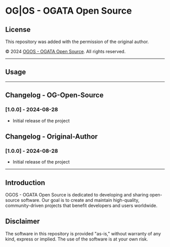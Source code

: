 <!-- You can only change the [Year] and [Original Author Name] in the copyright statement. -->

# OG|OS - OGATA Open Source

## License

<!-- This repository is licensed under the [Apache License](https://www.apache.org/licenses). -->
<!-- This repository is licensed under the [BSD License](https://opensource.org/licenses/bsd-license.php). -->
<!-- This repository is licensed under the [MIT License](https://opensource.org/licenses/mit-license.php). -->
<!-- This repository is licensed under the [GPL License](https://www.gnu.org/licenses/gpl-3.0.html). -->

This repository was added with the permission of the original author.

© 2024 [OGOS - OGATA Open Source](https://github.com/OG-Open-Source). All rights reserved.

---

## Usage
<!--
```bash
<code>
```
-->
---

## Changelog - OG-Open-Source

### [1.0.0] - 2024-08-28
- Initial release of the project

## Changelog - Original-Author

### [1.0.0] - 2024-08-28
- Initial release of the project

---

## Introduction

OGOS - OGATA Open Source is dedicated to developing and sharing open-source software. Our goal is to create and maintain high-quality, community-driven projects that benefit developers and users worldwide.

## Disclaimer

The software in this repository is provided "as-is," without warranty of any kind, express or implied. The use of the software is at your own risk.
